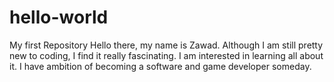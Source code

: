 # hello-world
My first Repository
Hello there, my name is Zawad. Although I am still pretty new to coding, I find it really fascinating. I am interested in learning all about it. I have ambition of becoming a software and game developer someday. 
